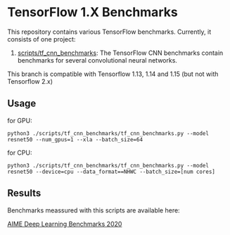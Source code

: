 # TensorFlow 1.X Benchmarks
This repository contains various TensorFlow benchmarks. Currently, it consists of one project:

1. [scripts/tf_cnn_benchmarks](https://github.com/tensorflow/benchmarks/tree/master/scripts/tf_cnn_benchmarks): The TensorFlow CNN benchmarks contain benchmarks for several convolutional neural networks.

This branch is compatible with Tensorflow 1.13, 1.14 and 1.15 (but not with Tensorflow 2.x)

## Usage

for GPU:

```
python3 ./scripts/tf_cnn_benchmarks/tf_cnn_benchmarks.py --model resnet50 --num_gpus=1 --xla --batch_size=64
```

for CPU:

```
python3 ./scripts/tf_cnn_benchmarks/tf_cnn_benchmarks.py --model resnet50 --device=cpu --data_format==NHWC --batch_size=[num cores]
```

## Results

Benchmarks meassured with this scripts are available here:

[AIME Deep Learning Benchmarks 2020](https://www.aime.info/blog/deep-learning-gpu-benchmarks-2020/)
